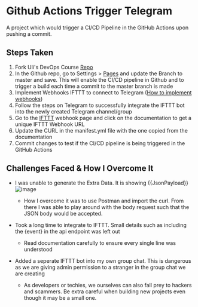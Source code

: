 # Github Actions Trigger Telegram

A project which would trigger a CI/CD Pipeline in the GitHub Actions upon pushing a commit.

## Steps Taken

1. Fork Uli's DevOps Course [Repo]([url](https://github.com/u1i/ghactions-test)https://github.com/u1i/ghactions-test)
2. In the Github repo, go to Settings > [Pages]([url](https://github.com/Drakeral/ghactions-tele-trigger/settings/pages)) and update the Branch to master and save. This will enable the CI/CD pipeline in Github and to trigger a build each time a commit to the master branch is made
3. Implement Webhooks IFTTT to connect to Telegram ([How to implement webhooks]([url](https://hevodata.com/learn/ifttt-webhook/#:~:text=Users%20can%20implement%20a%20Webhook,Webhooks%20using%20simple%20Web%20Requests)https://hevodata.com/learn/ifttt-webhook/#:~:text=Users%20can%20implement%20a%20Webhook,Webhooks%20using%20simple%20Web%20Requests))
4. Follow the steps on Telegram to successfully integrate the IFTTT bot into the newly created Telegram channel/group
5. Go to the [IFTTT]([url](https://ifttt.com/maker_webhooks)) webhook page and click on the documentation to get a unique IFTTT Webhook URL
6. Update the CURL in the manifest.yml file with the one copied from the documentation
7. Commit changes to test if the CI/CD pipeline is being triggered in the GitHub Actions

## Challenges Faced & How I Overcome It

- I was unable to generate the Extra Data. It is showing {{JsonPayload}}
![image](https://github.com/Drakeral/ghactions-tele-trigger/assets/100014737/614c4ae6-d3eb-4924-852c-d3bb7ee15510)
  + How I overcome it was to use Postman and import the curl. From there I was able to play around with the body request such that the JSON body would be accepted.

- Took a long time to integrate to IFTTT. Small details such as including the {event} in the api endpoint was left out
  + Read documentation carefully to ensure every single line was understood

- Added a seperate IFTTT bot into my own group chat. This is dangerous as we are giving admin permission to a stranger in the group chat we are creating
  + As developers or techies, we ourselves can also fall prey to hackers and scammers. Be extra careful when building new projects even though it may be a small one. 
